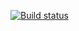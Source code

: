 [![Build status](https://ci.appveyor.com/api/projects/status/9yblxft7792bac4a?svg=true)](https://ci.appveyor.com/project/Svetlasha/homeworkselenium)